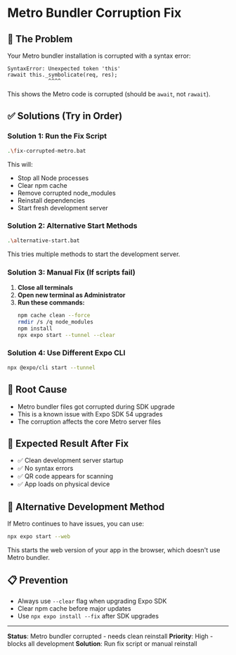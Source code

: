 # Metro Bundler Corruption Fix

## 🚨 **The Problem**
Your Metro bundler installation is corrupted with a syntax error:
```
SyntaxError: Unexpected token 'this'
rawait this._symbolicate(req, res);
             ^^^^
```

This shows the Metro code is corrupted (should be `await`, not `rawait`).

## ✅ **Solutions (Try in Order)**

### **Solution 1: Run the Fix Script**
```bash
.\fix-corrupted-metro.bat
```
This will:
- Stop all Node processes
- Clear npm cache
- Remove corrupted node_modules
- Reinstall dependencies
- Start fresh development server

### **Solution 2: Alternative Start Methods**
```bash
.\alternative-start.bat
```
This tries multiple methods to start the development server.

### **Solution 3: Manual Fix (If scripts fail)**
1. **Close all terminals**
2. **Open new terminal as Administrator**
3. **Run these commands:**
   ```bash
   npm cache clean --force
   rmdir /s /q node_modules
   npm install
   npx expo start --tunnel --clear
   ```

### **Solution 4: Use Different Expo CLI**
```bash
npx @expo/cli start --tunnel
```

## 🔧 **Root Cause**
- Metro bundler files got corrupted during SDK upgrade
- This is a known issue with Expo SDK 54 upgrades
- The corruption affects the core Metro server files

## 📱 **Expected Result After Fix**
- ✅ Clean development server startup
- ✅ No syntax errors
- ✅ QR code appears for scanning
- ✅ App loads on physical device

## 🚀 **Alternative Development Method**
If Metro continues to have issues, you can use:
```bash
npx expo start --web
```
This starts the web version of your app in the browser, which doesn't use Metro bundler.

## 📋 **Prevention**
- Always use `--clear` flag when upgrading Expo SDK
- Clear npm cache before major updates
- Use `npx expo install --fix` after SDK upgrades

---

**Status**: Metro bundler corrupted - needs clean reinstall
**Priority**: High - blocks all development
**Solution**: Run fix script or manual reinstall
